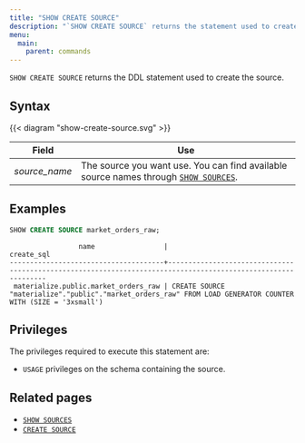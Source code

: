 ```yaml
---
title: "SHOW CREATE SOURCE"
description: "`SHOW CREATE SOURCE` returns the statement used to create the source."
menu:
  main:
    parent: commands
---
```


`SHOW CREATE SOURCE` returns the DDL statement used to create the source.

## Syntax

{{< diagram "show-create-source.svg" >}}

Field | Use
------|-----
_source&lowbar;name_ | The source you want use. You can find available source names through [`SHOW SOURCES`](../show-sources).

## Examples

```sql
SHOW CREATE SOURCE market_orders_raw;
```

```nofmt
                 name                 |                                      create_sql
--------------------------------------+--------------------------------------------------------------------------------------------------------------
 materialize.public.market_orders_raw | CREATE SOURCE "materialize"."public"."market_orders_raw" FROM LOAD GENERATOR COUNTER WITH (SIZE = '3xsmall')
```

## Privileges

The privileges required to execute this statement are:

- `USAGE` privileges on the schema containing the source.

## Related pages

- [`SHOW SOURCES`](../show-sources)
- [`CREATE SOURCE`](../create-source)
